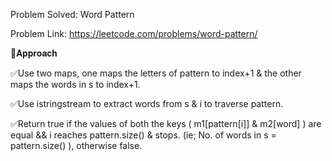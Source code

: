 Problem Solved: Word Pattern

Problem Link: https://leetcode.com/problems/word-pattern/



📌𝐀𝐩𝐩𝐫𝐨𝐚𝐜𝐡

✅Use two maps, one maps the letters of pattern to index+1 & the other maps the words in s to index+1.

✅Use istringstream to extract words from s & i to traverse pattern.

✅Return true if the values of both the keys ( m1[pattern[i]] & m2[word] ) are equal && i reaches pattern.size() & stops. (ie; No. of words in s = pattern.size() ), otherwise false.
